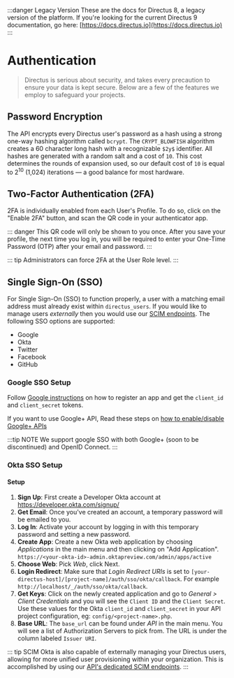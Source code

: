 :::danger Legacy Version
These are the docs for Directus 8, a legacy version of the platform. If you're looking for the current Directus 9 documentation, go here: [https://docs.directus.io](https://docs.directus.io)
:::

# Authentication

> Directus is serious about security, and takes every precaution to ensure your data is kept secure. Below are a few of the features we employ to safeguard your projects.

## Password Encryption

The API encrypts every Directus user's password as a hash using a strong one-way hashing algorithm called `bcrypt`. The `CRYPT_BLOWFISH` algorithm creates a 60 character long hash with a recognizable `$2y$` identifier. All hashes are generated with a random salt and a cost of `10`. This cost determines the rounds of expansion used, so our default cost of `10` is equal to 2<sup>10</sup> (1,024) iterations — a good balance for most hardware.

## Two-Factor Authentication (2FA)

2FA is individually enabled from each User's Profile. To do so, click on the "Enable 2FA" button, and scan the QR code in your authenticator app.

::: danger
This QR code will only be shown to you once. After you save your profile, the next time you log in, you will be required to enter your One-Time Password (OTP) after your email and password.
:::

::: tip
Administrators can force 2FA at the User Role level.
:::

## Single Sign-On (SSO)

For Single Sign-On (SSO) to function properly, a user with a matching email address must already exist within `directus_users`. If you would like to manage users _externally_ then you would use our [SCIM endpoints](../api/reference.md#scim). The following SSO options are supported:

* Google
* Okta
* Twitter
* Facebook
* GitHub

### Google SSO Setup

Follow [Google instructions](https://developers.google.com/identity/protocols/OpenIDConnect#registeringyourapp) on how to register an app and get the `client_id` and `client_secret` tokens.

If you want to use Google+ API, Read these steps on [how to enable/disable Google+ APIs](https://support.google.com/a/answer/3187191)

:::tip NOTE
We support google SSO with both Google+ (soon to be discontinued) and OpenID Connect.
:::

### Okta SSO Setup

#### Setup

1. **Sign Up**: First create a Developer Okta account at https://developer.okta.com/signup/
2. **Get Email**: Once you've created an account, a temporary password will be emailed to you.
3. **Log In**: Activate your account by logging in with this temporary password and setting a new password.
4. **Create App**: Create a new Okta web application by choosing _Applications_ in the main menu and then clicking on "Add Application". `https://<your-okta-id>-admin.oktapreview.com/admin/apps/active`
5. **Choose Web**: Pick _Web_, click Next.
6. **Login Redirect**: Make sure that _Login Redirect URIs_ is set to `[your-directus-host]/[project-name]/auth/sso/okta/callback`. For example `http://localhost/_/auth/sso/okta/callback`.
7. **Get Keys**: Click on the newly created application and go to _General > Client Credentials_ and you will see the `Client ID` and the `Client Secret`. Use these values for the Okta `client_id` and `client_secret` in your API project configuration, eg: `config/<project-name>.php`.
8. **Base URL**: The `base_url` can be found under _API_ in the main menu. You will see a list of Authorization Servers to pick from. The URL is under the column labeled `Issuer URI`.

::: tip SCIM
Okta is also capable of externally managing your Directus users, allowing for more unified user provisioning within your organization. This is accomplished by using our [API's dedicated SCIM endpoints](../api/reference.md#scim).
:::
